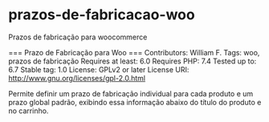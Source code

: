# prazos-de-fabricacao-woo
Prazos de fabricação para woocommerce

=== Prazo de Fabricação para Woo ===
Contributors: William F.
Tags: woo, prazos de fabricação
Requires at least: 6.0
Requires PHP: 7.4
Tested up to: 6.7
Stable tag: 1.0
License: GPLv2 or later
License URI: http://www.gnu.org/licenses/gpl-2.0.html

Permite definir um prazo de fabricação individual para cada produto e um prazo global padrão, exibindo essa informação abaixo do título do produto e no carrinho.
